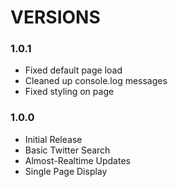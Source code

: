 # VERSIONS

### 1.0.1
- Fixed default page load
- Cleaned up console.log messages
- Fixed styling on page

### 1.0.0
- Initial Release
- Basic Twitter Search
- Almost-Realtime Updates
- Single Page Display